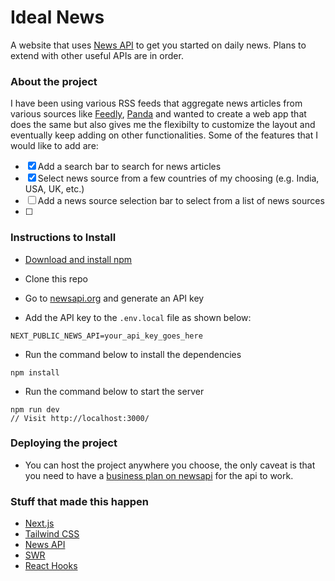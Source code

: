 # Ideal News

A website that uses [News API](https://newsapi.org/) to get you started on daily news.
Plans to extend with other useful APIs are in order.

### About the project

I have been using various RSS feeds that aggregate news articles from various sources like [Feedly](https://feedly.com/), [Panda](https://app.usepanda.com/) and wanted to create a web app that does the same but also gives me the flexibilty to customize the layout and eventually keep adding on other functionalities. Some of the features that I would like to add are:

- [x] Add a search bar to search for news articles
- [x] Select news source from a few countries of my choosing (e.g. India, USA, UK, etc.)
- [ ] Add a news source selection bar to select from a list of news sources
- [ ]

### Instructions to Install

- [Download and install npm](https://docs.npmjs.com/downloading-and-installing-node-js-and-npm)
- Clone this repo

- Go to [newsapi.org](https://newsapi.org/) and generate an API key
- Add the API key to the `.env.local` file as shown below:

```shell
NEXT_PUBLIC_NEWS_API=your_api_key_goes_here
```

- Run the command below to install the dependencies

```node
npm install
```

- Run the command below to start the server

```node
npm run dev
// Visit http://localhost:3000/
```

### Deploying the project

- You can host the project anywhere you choose, the only caveat is that you need to have a [business plan on newsapi](https://newsapi.org/pricing) for the api to work.

### Stuff that made this happen

- [Next.js](https://nextjs.org/)
- [Tailwind CSS](https://tailwindcss.com/)
- [News API](https://newsapi.org/)
- [SWR](https://swr.vercel.app/)
- [React Hooks](https://reactjs.org/docs/hooks-intro.html)

